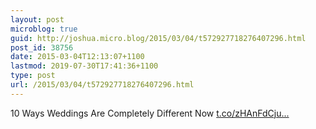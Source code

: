 ```yaml
---
layout: post
microblog: true
guid: http://joshua.micro.blog/2015/03/04/t572927718276407296.html
post_id: 38756
date: 2015-03-04T12:13:07+1100
lastmod: 2019-07-30T17:41:36+1100
type: post
url: /2015/03/04/t572927718276407296.html
---
```

10 Ways Weddings Are Completely Different Now [t.co/zHAnFdCju...](http://t.co/zHAnFdCjuV)
